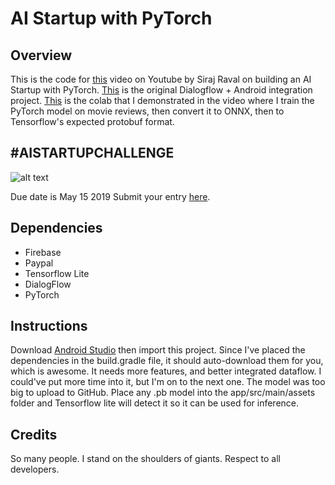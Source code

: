 # AI Startup with PyTorch

## Overview

This is the code for [this](https://youtu.be/OE6wssMJoag) video on Youtube by Siraj Raval on building an AI Startup with PyTorch. [This](https://github.com/flatfisher/android-dialogflow-chatbot-sample) is the original Dialogflow + Android integration project. [This](https://colab.research.google.com/drive/1b6oSQl84XdRv_abjhg1vpTpiZyZw2TPF) is the colab that I demonstrated in the video where I train the PyTorch model on movie reviews, then convert it to ONNX, then to Tensorflow's expected protobuf format. 


## #AISTARTUPCHALLENGE

![alt text](https://camo.githubusercontent.com/014e8fd4face8a37ecb279dcc2bee5675579b8b1/68747470733a2f2f692e696d6775722e636f6d2f5053314a3673512e706e67 "Logo Title Text 1")

Due date is May 15 2019 
Submit your entry [here](https://forms.gle/9b2rwMDZYcF6XGSN8). 

## Dependencies

- Firebase
- Paypal 
- Tensorflow Lite
- DialogFlow
- PyTorch

## Instructions

Download [Android Studio](https://developer.android.com/studio) then import this project. Since I've placed the dependencies in the build.gradle file, it should auto-download them for you, which is awesome. It needs more features, and better integrated dataflow. I could've put more time into it, but I'm on to the next one. The model was too big to upload to GitHub. Place any .pb model into the app/src/main/assets folder and Tensorflow lite will detect it so it can be used for inference.

## Credits 

So many people. I stand on the shoulders of giants. Respect to all developers. 
